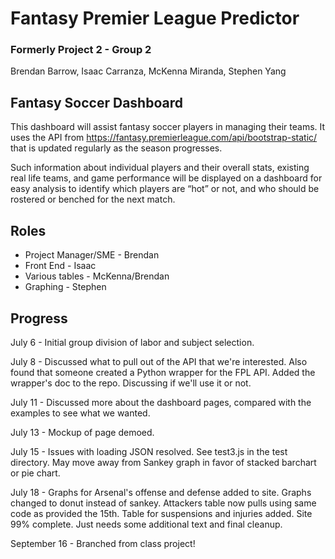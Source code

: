 # Fantasy Premier League Predictor

### Formerly Project 2 - Group 2
Brendan Barrow, Isaac Carranza, McKenna Miranda, Stephen Yang

## Fantasy Soccer Dashboard

This dashboard will assist fantasy soccer players in managing their teams. It uses the API from https://fantasy.premierleague.com/api/bootstrap-static/ that is updated regularly as the season progresses.

Such information about individual players and their overall stats, existing real life teams, and game performance will be displayed on a dashboard for easy analysis to identify which players are “hot” or not, and who should be rostered or benched for the next match.

## Roles
- Project Manager/SME - Brendan
- Front End - Isaac
- Various tables - McKenna/Brendan
- Graphing - Stephen

## Progress
July 6 - Initial group division of labor and subject selection.

July 8 - Discussed what to pull out of the API that we're interested. Also found that someone created a Python wrapper for the FPL API. Added the wrapper's doc to the repo. Discussing if we'll use it or not.

July 11 - Discussed more about the dashboard pages, compared with the examples to see what we wanted.

July 13 - Mockup of page demoed.

July 15 - Issues with loading JSON resolved. See test3.js in the test directory. May move away from Sankey graph in favor of stacked barchart or pie chart.

July 18 - Graphs for Arsenal's offense and defense added to site. Graphs changed to donut instead of sankey. Attackers table now pulls using same code as provided the 15th. Table for suspensions and injuries added. Site 99% complete. Just needs some additional text and final cleanup.

September 16 - Branched from class project!
